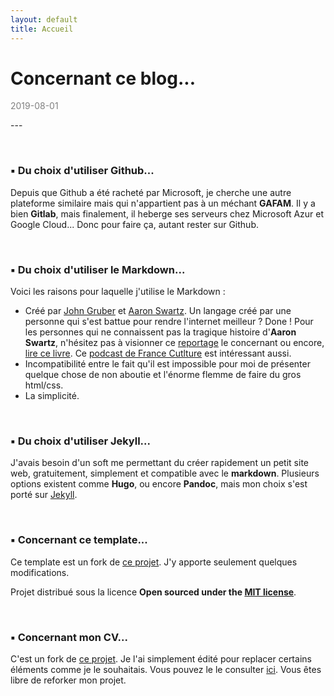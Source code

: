 ```yaml
---
layout: default
title: Accueil
---
```

# Concernant ce blog... 
<p><span style="color:#808080">2019-08-01</span></p> 
---

&nbsp;
### __▪ Du choix d'utiliser Github...__


Depuis que Github a été racheté par Microsoft, je cherche une autre plateforme similaire mais qui n'appartient pas à un méchant __GAFAM__. Il y a bien __Gitlab__, mais finalement, il heberge ses serveurs chez Microsoft Azur et Google Cloud... Donc pour faire ça, autant rester sur Github.

&nbsp;
### __▪ Du choix d'utiliser le Markdown...__

Voici les raisons pour laquelle j'utilise le Markdown :

- Créé par [John Gruber](https://fr.wikipedia.org/wiki/John_Gruber) et [Aaron Swartz](https://fr.wikipedia.org/wiki/Aaron_Swartz). Un langage créé par une personne qui s'est battue pour rendre l'internet meilleur ? Done ! 
Pour les personnes qui ne connaissent pas la tragique histoire d'__Aaron Swartz__, n'hésitez pas à visionner ce [reportage](https://www.youtube.com/watch?v=y_CQATGOX2w) le concernant ou encore, [lire ce livre](https://livre.fnac.com/a10199581/Lawrence-Lessig-Celui-qui-pourrait-changer-le-monde). Ce [podcast de France Cutlture](https://www.franceculture.fr/emissions/le-numerique-et-nous/aaron-swartz-celui-qui-pourrait-changer-le-monde) est intéressant aussi.
- Incompatibilité entre le fait qu'il est impossible pour moi de présenter quelque chose de non aboutie et l'énorme flemme de faire du gros html/css.
- La simplicité.

&nbsp;
### __▪ Du choix d'utiliser Jekyll...__

J'avais besoin d'un soft me permettant du créer rapidement un petit site web, gratuitement, simplement et compatible avec le __markdown__. Plusieurs options existent comme __Hugo__, ou encore __Pandoc__, mais mon choix s'est porté sur [Jekyll](https://jekyllrb.com/).

&nbsp;
### __▪ Concernant ce template...__

Ce template est un fork de [ce projet](https://github.com/jekyll/minima). J'y apporte seulement quelques modifications.

Projet distribué sous la licence __Open sourced under the [MIT license](https://github.com/jekyll/minima/blob/master/LICENSE.txt)__.

&nbsp;
### __▪ Concernant mon CV...__

C'est un fork de [ce projet](https://github.com/sharu725/online-cv). Je l'ai simplement édité pour replacer certains éléments comme je le souhaitais. Vous pouvez le le consulter [ici](https://timothee-benedet.github.io/online-cv/). Vous êtes libre de reforker mon projet.
